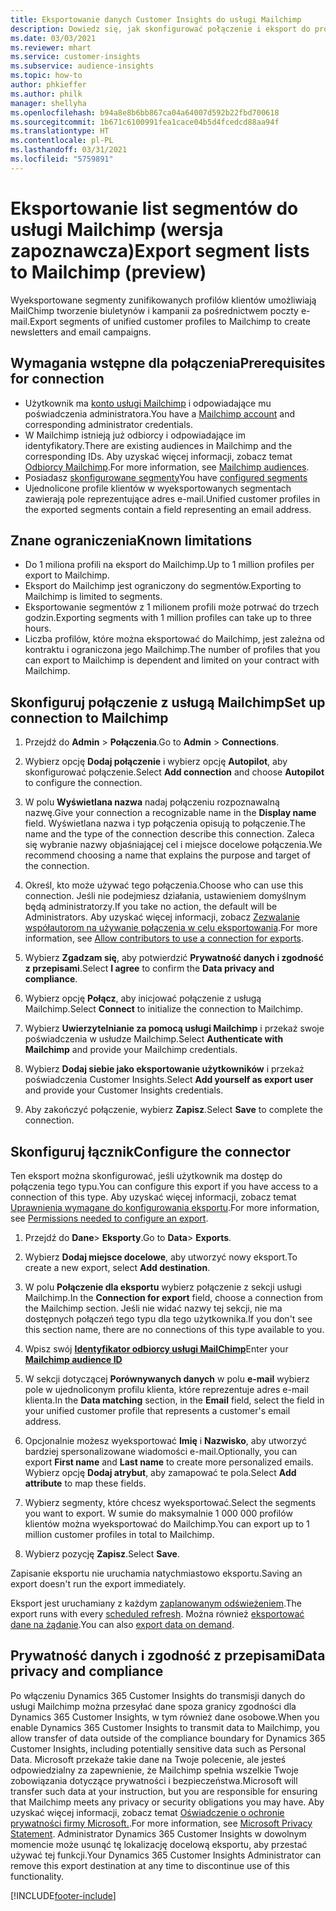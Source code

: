 ```yaml
---
title: Eksportowanie danych Customer Insights do usługi Mailchimp
description: Dowiedz się, jak skonfigurować połączenie i eksport do programu Mailchimp.
ms.date: 03/03/2021
ms.reviewer: mhart
ms.service: customer-insights
ms.subservice: audience-insights
ms.topic: how-to
author: phkieffer
ms.author: philk
manager: shellyha
ms.openlocfilehash: b94a8e8b6bb867ca04a64007d592b22fbd700618
ms.sourcegitcommit: 1b671c6100991fea1cace04b5d4fcedcd88aa94f
ms.translationtype: HT
ms.contentlocale: pl-PL
ms.lasthandoff: 03/31/2021
ms.locfileid: "5759891"
---
```

# <a name="export-segment-lists-to-mailchimp-preview"></a><span data-ttu-id="734d0-103">Eksportowanie list segmentów do usługi Mailchimp (wersja zapoznawcza)</span><span class="sxs-lookup"><span data-stu-id="734d0-103">Export segment lists to Mailchimp (preview)</span></span>

<span data-ttu-id="734d0-104">Wyeksportowane segmenty zunifikowanych profilów klientów umożliwiają MailChimp tworzenie biuletynów i kampanii za pośrednictwem poczty e-mail.</span><span class="sxs-lookup"><span data-stu-id="734d0-104">Export segments of unified customer profiles to Mailchimp to create newsletters and email campaigns.</span></span>

## <a name="prerequisites-for-connection"></a><span data-ttu-id="734d0-105">Wymagania wstępne dla połączenia</span><span class="sxs-lookup"><span data-stu-id="734d0-105">Prerequisites for connection</span></span>

-   <span data-ttu-id="734d0-106">Użytkownik ma [konto usługi Mailchimp](https://mailchimp.com/) i odpowiadające mu poświadczenia administratora.</span><span class="sxs-lookup"><span data-stu-id="734d0-106">You have a [Mailchimp account](https://mailchimp.com/) and corresponding administrator credentials.</span></span>
-   <span data-ttu-id="734d0-107">W Mailchimp istnieją już odbiorcy i odpowiadające im identyfikatory.</span><span class="sxs-lookup"><span data-stu-id="734d0-107">There are existing audiences in Mailchimp and the corresponding IDs.</span></span> <span data-ttu-id="734d0-108">Aby uzyskać więcej informacji, zobacz temat [Odbiorcy Mailchimp](https://mailchimp.com/help/create-audience/).</span><span class="sxs-lookup"><span data-stu-id="734d0-108">For more information, see [Mailchimp audiences](https://mailchimp.com/help/create-audience/).</span></span>
-   <span data-ttu-id="734d0-109">Posiadasz [skonfigurowane segmenty](segments.md)</span><span class="sxs-lookup"><span data-stu-id="734d0-109">You have [configured segments](segments.md)</span></span>
-   <span data-ttu-id="734d0-110">Ujednolicone profile klientów w wyeksportowanych segmentach zawierają pole reprezentujące adres e-mail.</span><span class="sxs-lookup"><span data-stu-id="734d0-110">Unified customer profiles in the exported segments contain a field representing an email address.</span></span>

## <a name="known-limitations"></a><span data-ttu-id="734d0-111">Znane ograniczenia</span><span class="sxs-lookup"><span data-stu-id="734d0-111">Known limitations</span></span>

- <span data-ttu-id="734d0-112">Do 1 miliona profili na eksport do Mailchimp.</span><span class="sxs-lookup"><span data-stu-id="734d0-112">Up to 1 million profiles per export to Mailchimp.</span></span>
- <span data-ttu-id="734d0-113">Eksport do Mailchimp jest ograniczony do segmentów.</span><span class="sxs-lookup"><span data-stu-id="734d0-113">Exporting to Mailchimp is limited to segments.</span></span>
- <span data-ttu-id="734d0-114">Eksportowanie segmentów z 1 milionem profili może potrwać do trzech godzin.</span><span class="sxs-lookup"><span data-stu-id="734d0-114">Exporting segments with 1 million profiles can take up to three hours.</span></span> 
- <span data-ttu-id="734d0-115">Liczba profilów, które można eksportować do Mailchimp, jest zależna od kontraktu i ograniczona jego Mailchimp.</span><span class="sxs-lookup"><span data-stu-id="734d0-115">The number of profiles that you can export to Mailchimp is dependent and limited on your contract with Mailchimp.</span></span>

## <a name="set-up-connection-to-mailchimp"></a><span data-ttu-id="734d0-116">Skonfiguruj połączenie z usługą Mailchimp</span><span class="sxs-lookup"><span data-stu-id="734d0-116">Set up connection to Mailchimp</span></span>

1. <span data-ttu-id="734d0-117">Przejdź do **Admin** > **Połączenia**.</span><span class="sxs-lookup"><span data-stu-id="734d0-117">Go to **Admin** > **Connections**.</span></span>

1. <span data-ttu-id="734d0-118">Wybierz opcję **Dodaj połączenie** i wybierz opcję **Autopilot**, aby skonfigurować połączenie.</span><span class="sxs-lookup"><span data-stu-id="734d0-118">Select **Add connection** and choose **Autopilot** to configure the connection.</span></span>

1. <span data-ttu-id="734d0-119">W polu **Wyświetlana nazwa** nadaj połączeniu rozpoznawalną nazwę.</span><span class="sxs-lookup"><span data-stu-id="734d0-119">Give your connection a recognizable name in the **Display name** field.</span></span> <span data-ttu-id="734d0-120">Wyświetlana nazwa i typ połączenia opisują to połączenie.</span><span class="sxs-lookup"><span data-stu-id="734d0-120">The name and the type of the connection describe this connection.</span></span> <span data-ttu-id="734d0-121">Zaleca się wybranie nazwy objaśniającej cel i miejsce docelowe połączenia.</span><span class="sxs-lookup"><span data-stu-id="734d0-121">We recommend choosing a name that explains the purpose and target of the connection.</span></span>

1. <span data-ttu-id="734d0-122">Określ, kto może używać tego połączenia.</span><span class="sxs-lookup"><span data-stu-id="734d0-122">Choose who can use this connection.</span></span> <span data-ttu-id="734d0-123">Jeśli nie podejmiesz działania, ustawieniem domyślnym będą administratorzy.</span><span class="sxs-lookup"><span data-stu-id="734d0-123">If you take no action, the default will be Administrators.</span></span> <span data-ttu-id="734d0-124">Aby uzyskać więcej informacji, zobacz [Zezwalanie współautorom na używanie połączenia w celu eksportowania](connections.md#allow-contributors-to-use-a-connection-for-exports).</span><span class="sxs-lookup"><span data-stu-id="734d0-124">For more information, see [Allow contributors to use a connection for exports](connections.md#allow-contributors-to-use-a-connection-for-exports).</span></span>

1. <span data-ttu-id="734d0-125">Wybierz **Zgadzam się**, aby potwierdzić **Prywatność danych i zgodność z przepisami**.</span><span class="sxs-lookup"><span data-stu-id="734d0-125">Select **I agree** to confirm the **Data privacy and compliance**.</span></span>

1. <span data-ttu-id="734d0-126">Wybierz opcję **Połącz**, aby inicjować połączenie z usługą Mailchimp.</span><span class="sxs-lookup"><span data-stu-id="734d0-126">Select **Connect** to initialize the connection to Mailchimp.</span></span>

1. <span data-ttu-id="734d0-127">Wybierz **Uwierzytelnianie za pomocą usługi Mailchimp** i przekaż swoje poświadczenia w usłudze Mailchimp.</span><span class="sxs-lookup"><span data-stu-id="734d0-127">Select **Authenticate with Mailchimp** and provide your Mailchimp credentials.</span></span>

1. <span data-ttu-id="734d0-128">Wybierz **Dodaj siebie jako eksportowanie użytkowników** i przekaż poświadczenia Customer Insights.</span><span class="sxs-lookup"><span data-stu-id="734d0-128">Select **Add yourself as export user** and provide your Customer Insights credentials.</span></span>

1. <span data-ttu-id="734d0-129">Aby zakończyć połączenie, wybierz **Zapisz**.</span><span class="sxs-lookup"><span data-stu-id="734d0-129">Select **Save** to complete the connection.</span></span> 

## <a name="configure-the-connector"></a><span data-ttu-id="734d0-130">Skonfiguruj łącznik</span><span class="sxs-lookup"><span data-stu-id="734d0-130">Configure the connector</span></span>

<span data-ttu-id="734d0-131">Ten eksport można skonfigurować, jeśli użytkownik ma dostęp do połączenia tego typu.</span><span class="sxs-lookup"><span data-stu-id="734d0-131">You can configure this export if you have access to a connection of this type.</span></span> <span data-ttu-id="734d0-132">Aby uzyskać więcej informacji, zobacz temat [Uprawnienia wymagane do konfigurowania eksportu](export-destinations.md#set-up-a-new-export).</span><span class="sxs-lookup"><span data-stu-id="734d0-132">For more information, see [Permissions needed to configure an export](export-destinations.md#set-up-a-new-export).</span></span>

1. <span data-ttu-id="734d0-133">Przejdź do **Dane**> **Eksporty**.</span><span class="sxs-lookup"><span data-stu-id="734d0-133">Go to **Data**> **Exports**.</span></span>

1. <span data-ttu-id="734d0-134">Wybierz **Dodaj miejsce docelowe**, aby utworzyć nowy eksport.</span><span class="sxs-lookup"><span data-stu-id="734d0-134">To create a new export, select **Add destination**.</span></span>

1. <span data-ttu-id="734d0-135">W polu **Połączenie dla eksportu** wybierz połączenie z sekcji usługi Mailchimp.</span><span class="sxs-lookup"><span data-stu-id="734d0-135">In the **Connection for export** field, choose a connection from the Mailchimp section.</span></span> <span data-ttu-id="734d0-136">Jeśli nie widać nazwy tej sekcji, nie ma dostępnych połączeń tego typu dla tego użytkownika.</span><span class="sxs-lookup"><span data-stu-id="734d0-136">If you don't see this section name, there are no connections of this type available to you.</span></span>

1. <span data-ttu-id="734d0-137">Wpisz swój **[Identyfikator odbiorcy usługi MailChimp](https://mailchimp.com/help/find-audience-id/)**</span><span class="sxs-lookup"><span data-stu-id="734d0-137">Enter your **[Mailchimp audience ID](https://mailchimp.com/help/find-audience-id/)**</span></span>

3. <span data-ttu-id="734d0-138">W sekcji dotyczącej **Porównywanych danych** w polu **e-mail** wybierz pole w ujednoliconym profilu klienta, które reprezentuje adres e-mail klienta.</span><span class="sxs-lookup"><span data-stu-id="734d0-138">In the **Data matching** section, in the **Email** field, select the field in your unified customer profile that represents a customer's email address.</span></span> 

1. <span data-ttu-id="734d0-139">Opcjonalnie możesz wyeksportować **Imię** i **Nazwisko**, aby utworzyć bardziej spersonalizowane wiadomości e-mail.</span><span class="sxs-lookup"><span data-stu-id="734d0-139">Optionally, you can export **First name** and **Last name** to create more personalized emails.</span></span> <span data-ttu-id="734d0-140">Wybierz opcję **Dodaj atrybut**, aby zamapować te pola.</span><span class="sxs-lookup"><span data-stu-id="734d0-140">Select **Add attribute** to map these fields.</span></span>

1. <span data-ttu-id="734d0-141">Wybierz segmenty, które chcesz wyeksportować.</span><span class="sxs-lookup"><span data-stu-id="734d0-141">Select the segments you want to export.</span></span> <span data-ttu-id="734d0-142">W sumie do maksymalnie 1 000 000 profilów klientów można wyeksportować do Mailchimp.</span><span class="sxs-lookup"><span data-stu-id="734d0-142">You can export up to 1 million customer profiles in total to Mailchimp.</span></span>

1. <span data-ttu-id="734d0-143">Wybierz pozycję **Zapisz**.</span><span class="sxs-lookup"><span data-stu-id="734d0-143">Select **Save**.</span></span>

<span data-ttu-id="734d0-144">Zapisanie eksportu nie uruchamia natychmiastowo eksportu.</span><span class="sxs-lookup"><span data-stu-id="734d0-144">Saving an export doesn't run the export immediately.</span></span>

<span data-ttu-id="734d0-145">Eksport jest uruchamiany z każdym [zaplanowanym odświeżeniem](system.md#schedule-tab).</span><span class="sxs-lookup"><span data-stu-id="734d0-145">The export runs with every [scheduled refresh](system.md#schedule-tab).</span></span> <span data-ttu-id="734d0-146">Można również [eksportować dane na żądanie](export-destinations.md#run-exports-on-demand).</span><span class="sxs-lookup"><span data-stu-id="734d0-146">You can also [export data on demand](export-destinations.md#run-exports-on-demand).</span></span> 

## <a name="data-privacy-and-compliance"></a><span data-ttu-id="734d0-147">Prywatność danych i zgodność z przepisami</span><span class="sxs-lookup"><span data-stu-id="734d0-147">Data privacy and compliance</span></span>

<span data-ttu-id="734d0-148">Po włączeniu Dynamics 365 Customer Insights do transmisji danych do usługi Mailchimp można przesyłać dane spoza granicy zgodności dla Dynamics 365 Customer Insights, w tym również dane osobowe.</span><span class="sxs-lookup"><span data-stu-id="734d0-148">When you enable Dynamics 365 Customer Insights to transmit data to Mailchimp, you allow transfer of data outside of the compliance boundary for Dynamics 365 Customer Insights, including potentially sensitive data such as Personal Data.</span></span> <span data-ttu-id="734d0-149">Microsoft przekaże takie dane na Twoje polecenie, ale jesteś odpowiedzialny za zapewnienie, że Mailchimp spełnia wszelkie Twoje zobowiązania dotyczące prywatności i bezpieczeństwa.</span><span class="sxs-lookup"><span data-stu-id="734d0-149">Microsoft will transfer such data at your instruction, but you are responsible for ensuring that Mailchimp meets any privacy or security obligations you may have.</span></span> <span data-ttu-id="734d0-150">Aby uzyskać więcej informacji, zobacz temat [Oświadczenie o ochronie prywatności firmy Microsoft.](https://go.microsoft.com/fwlink/?linkid=396732).</span><span class="sxs-lookup"><span data-stu-id="734d0-150">For more information, see [Microsoft Privacy Statement](https://go.microsoft.com/fwlink/?linkid=396732).</span></span>
<span data-ttu-id="734d0-151">Administrator Dynamics 365 Customer Insights w dowolnym momencie może usunąć tę lokalizację docelową eksportu, aby przestać używać tej funkcji.</span><span class="sxs-lookup"><span data-stu-id="734d0-151">Your Dynamics 365 Customer Insights Administrator can remove this export destination at any time to discontinue use of this functionality.</span></span>

[!INCLUDE[footer-include](../includes/footer-banner.md)]
